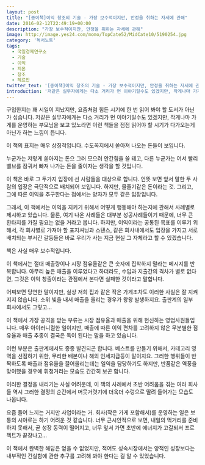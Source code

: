 ```yaml
---
layout: post
title: "[종이책]이익 창조의 기술 - 가장 보수적이지만, 안정을 취하는 자세에 관해"
date: 2016-02-12T22:49:19+00:00
description: "가장 보수적이지만, 안정을 취하는 자세에 관해"
image: http://image.yes24.com/momo/TopCate52/MidCate10/5190254.jpg
category: '독서노트'  
tags: 
  - 국일경제연구소
  - 기술
  - 이익
  - 지몬
  - 창조
  - 헤르만
twitter_text: '[종이책]이익 창조의 기술 - 가장 보수적이지만, 안정을 취하는 자세에 관해'
introduction: '저같은 실무자에게는 다소 거리가 먼 이야기일수도 있겠지만, 작게나마 가게를 운영하는 부모님을 보고 있노라면 이런 책들을 점점 읽어야 할 시기가 다가오는게 아닌가 하는 느낌이 듭니다.'
---
```


구입한지는 꽤 시일이 지났지만, 요즘처럼 힘든 시기에 한 번 읽어 봐야 할 도서가 아닌가 싶습니다. 저같은 실무자에게는 다소 거리가 먼 이야기일수도 있겠지만, 작게나마 가게를 운영하는 부모님을 보고 있노라면 이런 책들을 점점 읽어야 할 시기가 다가오는게 아닌가 하는 느낌이 듭니다.

이 책의 표지는 매우 상징적입니다. 수도꼭지에서 쏟아져 나오는 돈들이 보입니다.
  
누군가는 저렇게 쏟아지는 돈으 그러 모으려 안간힘을 쓸 테고, 다른 누군가는 어서 빨리 밸브를 잠궈서 빠져 나가는 돈을 줄이자는 생각을 할 것입니다.

이 책은 바로 그 두가지 입장에 선 사람들을 대상으로 합니다. 언뜻 보면 앞서 말한 두 사람의 입장은 극단적으로 배치되어 보입니다. 하지만, 물줄기같은 돈이라는 것. 그리고, 그에 따른 이익을 추구한다는 점에서는 양자가 모두 같은 입장입니다.

그래서, 이 책에서는 이익을 지키기 위해서 어떻게 행동해야 하는지에 관해서 사례별로 제시하고 있습니다. 물론, 여기 나온 사례들은 대부분 성공사례들이기 때문에, 너무 큰 환타지를 가질 필요는 없을 거라고 봅니다. 하지만, 이익이라는 공통된 목표를 이루기 위해서, 각 회사별로 가져야 할 포지셔닝과 스탠스, 같은 회사내에서도 입장을 가지고 서로 배치되는 부서간 갈등들은 바로 우리가 사는 지금 현실 그 자체라고 할 수 있겠습니다.

책은 사실 매우 보수적입니다.
  
이 책에서는 절대 매출량이나 시장 점유율같은 큰 숫자에 집착하지 말라는 메시지를 반복합니다. 아무리 높은 매출을 이루었다고 하더라도, 수입과 지출간의 격차가 별로 없다면, 그것은 이익 창출이라는 관점에서 본다면 실패한 것이라고 말합니다.

어찌보면 당연한 말이지만, 실상 저희 집과 같은 작은 가게조차도 이러한 사실은 잘 지켜지지 않습니다. 소위 빛을 내서 매출을 올리는 경우가 왕왕 발생하지요. 출판계의 일부 회사에서도 그렇고&#8230;

이 책에서 가장 공격을 받는 부류는 시장 점유율과 매출을 위해 헌신하는 영업사원들입니다. 매우 아이러니컬한 일이지만, 매출에 따른 이익 편차를 고려하지 않은 무분별한 점유율과 매출 추종이 결국은 독이 된다는 말을 하고 있습니다. 

이런 부분은 출판계에서도 종종 발견되곤 합니다. 베스트를 만들기 위해서, 카테고리 영역을 선점하기 위한, 무리한 배본이나 해외 인세지급등이 말이지요. 그러한 행위들이 반짝하도록 매출과 점유율을 끌어올리는데는 일익을 담당하기도 하지만, 반품같은 역풍을 맞이했을 경우에 휘청거리는 모습도 간간히 보곤 합니다.

이러한 결정을 내리기는 사실 어려운데, 이 책의 사례에서 초반 어려움을 겪는 여러 회사들 역시 그러한 결정의 순간에서 머뭇거렷기에 더욱더 수렁으로 딸려 들어가는 모습도 나옵니다.

요즘 들어 느끼는 거지만 사업이라는 거. 회사(작은 가게 포함해서)를 운영하는 일은 보통의 시야로는 하기 어려운 것 같습니다. 너무 근시안적으로 보면, 내일의 먹거리를 준비하지 못해서, 곧 성장 동력이 떨어지고, 너무 앞서 가면 초반에 에너지가 고갈되서 프로젝트가 끝장나고&#8230;

이 책에서 완벽한 해답은 얻을 수 없었지만, 적어도 성숙시장에서는 양적인 성장보다는 내부적인 건실함에 관한 추구를 고려해 봐야 한다는 걸 알 수 있었습니다.